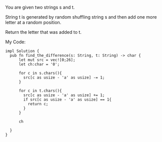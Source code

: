 
You are given two strings s and t.

String t is generated by random shuffling string s and then add one more letter at a random position.

Return the letter that was added to t.

 


My Code:
```
impl Solution {
  pub fn find_the_difference(s: String, t: String) -> char {
      let mut src = vec![0;26];
      let ch:char = '0';
      
      for c in s.chars(){
        src[c as usize - 'a' as usize] -= 1;
      }

      for c in t.chars(){
        src[c as usize - 'a' as usize] += 1;
        if src[c as usize - 'a' as usize] == 1{
          return c;
        }
      }

      ch

  }
}

```
